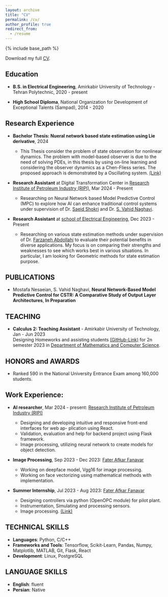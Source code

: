 ```yaml
---
layout: archive
title: "CV"
permalink: /cv/
author_profile: true
redirect_from:
  - /resume
---
```


{% include base_path %}

Download my full [CV](https://mosi2002.github.io/home/files/CV.pdf).

## Education

* **B.S. in Electrical Engineering**, Amirkabir University of Technology - Tehran Polytechnic, 2020 - present
  
* **High School Diploma**, National Organization for Development of Exceptional Talents (Sampad), 2014 - 2020
  

## Research Experience

* **Bachelor Thesis: Nueral network based state estimation using Lie derivative**,  2024

    * This Thesis consider the problem of state observation for nonlinear dynamics. The problem with model-based observer is due to the need of solving PDEs, in this thesis by using on-line learning and considering the observer dynamics as a Chen-Fliess series. The proposed approach is demonstrated by a Oscillating system. [(Link)](https://github.com/mosi2002/Bachelor_Thesis)
  

* **Research Assistant** at Digital Transformation Center in [Research Institute of Petroleum Industry (RIPI)](https://www.ripi.ir/), Mar 2024 - Present

  * Researching on Neural Network based Model Predictive Control (MPC) to explore how AI can enhance traditional control systems under supervision of Dr. [Saeid Shokri](https://scholar.google.com/citations?user=xKkMMu4AAAAJ&hl=en) and Dr. [S. Vahid Naghavi](https://scholar.google.com/citations?user=nmZp2s8AAAAJ&hl=en).

* **Research Assistant** at [school of Electrical Engineering](https://ee.aut.ac.ir/en), Dec 2023 - Present

  * Researching on various state estimation methods under supervision of Dr. [Farzaneh Abdollahi](https://scholar.google.com/citations?user=nmZp2s8AAAAJ&hl=en) to evaluate their potential benefits in diverse applications. My focus is on comparing their strengths and weaknesses to see which works best in various situations. In particular, I am looking for Geometric methods for state estimation purpose.
 


## PUBLICATIONS

* Mostafa Nesaeian, S. Vahid Naghavi, **Neural Network-Based Model Predictive Control for CSTR: A Comparative Study of Output Layer Architectures**,
**In Preparation**

## TEACHING

* **Calculus 2: Teaching Assistant** - Amirkabir University of Technology, Jan - Jun 2023 <br>
Designing Homeworks and assisting students [(GitHub-Link)](https://github.com/mosi2002/Calculus2) for 2n semester 2023 in [Department of Mathematics and Computer Science](https://math.aut.ac.ir/en).

## HONORS and AWARDS
*  Ranked 590 in the National University Entrance Exam among 160,000 students.


## Work Experience:

* **AI researcher**, Mar 2024 - present: [Research Institute of Petroleum Industry (RIPI)](https://www.ripi.ir)

  * Designing and developing intuitive and responsive front-end interfaces for web ap-
plication using React.
  * Validation, evaluation and help for backend project using Flask framework.
  * Image processing, utilizing neural network to create models for object detection.

* **Image Processing**, Sep 2023 - Dec 2023: [Fater Afkar Fanavar](https://www.linkedin.com/company/fater-afkar-fanavar/about/)

  * Working on deepface model, Vgg16 for image processing.
  * Working on face vectorizing using mathematical methods with implementation.

* **Summer Internship**, Jul 2023 - Aug 2023: [Fater Afkar Fanavar](https://www.linkedin.com/company/fater-afkar-fanavar/about/)

  * Designing controllers via python (OpenOPC module) for pilot plant.
  * Instrumentation, Simulating and processing sensors.
  * Image processing. [(Link)](https://github.com/mosi2002/Internship)

    
## TECHNICAL SKILLS
* **Languages**: Python, C/C++
* **Frameworks and Tools**: Tensorflow, Scikit-Learn, Pandas, Numpy, Matplotlib, MATLAB, Git, Flask, React
* **Development**: Linux, PostgreSQL


## LANGUAGE SKILLS
* **English**: fluent
* **Persian**: Native 

<!-- Work experience
======
* Summer 2015: Research Assistant
  * Github University
  * Duties included: Tagging issues
  * Supervisor: Professor Git

* Fall 2015: Research Assistant
  * Github University
  * Duties included: Merging pull requests
  * Supervisor: Professor Hub
  
Skills
======
* Skill 1
* Skill 2
  * Sub-skill 2.1
  * Sub-skill 2.2
  * Sub-skill 2.3
* Skill 3

Publications
======
  <ul>{% for post in site.publications %}
    {% include archive-single-cv.html %}
  {% endfor %}</ul>
  
Talks
======
  <ul>{% for post in site.talks %}
    {% include archive-single-talk-cv.html %}
  {% endfor %}</ul>
  
Teaching
======
  <ul>{% for post in site.teaching %}
    {% include archive-single-cv.html %}
  {% endfor %}</ul>
  
Service and leadership
======
* Currently signed in to 43 different slack teams -->
